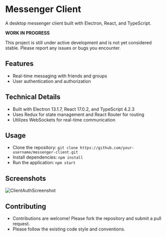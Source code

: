 # Messenger Client

A desktop messenger client built with Electron, React, and TypeScript.

**WORK IN PROGRESS**

This project is still under active development and is not yet considered stable. Please report any issues or bugs you encounter.

## Features

* Real-time messaging with friends and groups
* User authentication and authorization

## Technical Details

* Built with Electron 13.1.7, React 17.0.2, and TypeScript 4.2.3
* Uses Redux for state management and React Router for routing
* Utilizes WebSockets for real-time communication

## Usage

* Clone the repository: `git clone https://github.com/your-username/messenger-client.git`
* Install dependencies: `npm install`
* Run the application: `npm start`

## Screenshots

![ClientAuthScreenshot](https://github.com/user-attachments/assets/18706bba-f78c-401c-ab9b-af49057f3b21)

## Contributing

* Contributions are welcome! Please fork the repository and submit a pull request.
* Please follow the existing code style and conventions.
